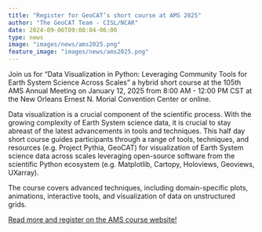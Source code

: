 ```yaml
---
title: "Register for GeoCAT’s short course at AMS 2025"
author: "The GeoCAT Team - CISL/NCAR"
date: 2024-09-06T09:08:04-06:00
type: news
image: "images/news/ams2025.png"
feature_image: "images/news/ams2025.png"
---
```


Join us for “Data Visualization in Python: Leveraging Community Tools for Earth System Science Across Scales” a hybrid short course at the 105th AMS Annual Meeting on January 12, 2025 from 8:00 AM - 12:00 PM CST at the New Orleans Ernest N. Morial Convention Center or online.
<!--more-->
Data visualization is a crucial component of the scientific process. With the growing complexity of Earth System science data, it is crucial to stay abreast of the latest advancements in tools and techniques. This half day short course guides participants through a range of tools, techniques, and resources (e.g. Project Pythia, GeoCAT) for visualization of Earth System science data across scales leveraging open-source software from the scientific Python ecosystem (e.g. Matplotlib, Cartopy, Holoviews, Geoviews, UXarray).

The course covers advanced techniques, including domain-specific plots, animations, interactive tools, and visualization of data on unstructured grids.

[Read more and register on the AMS course website!](https://www.ametsoc.org/index.cfm/ams/education-careers/careers/professional-development/short-courses/data-visualization-in-python-leveraging-community-tools-for-earth-system-science-across-scales1/)
